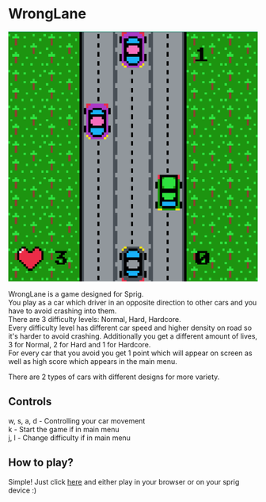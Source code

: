# WrongLane

![](assets/wronglane.png)

WrongLane is a game designed for Sprig.  
You play as a car which driver in an opposite direction to other cars and you have to avoid crashing into them.  
There are 3 difficulty levels: Normal, Hard, Hardcore.  
Every difficulty level has different car speed and higher density on road so it's harder to avoid crashing. Additionally you get a different amount of lives, 3 for Normal, 2 for Hard and 1 for Hardcore.  
For every car that you avoid you get 1 point which will appear on screen as well as high score which appears in the main menu.  

There are 2 types of cars with different designs for more variety.

## Controls

w, s, a, d - Controlling your car movement  
k - Start the game if in main menu  
j, l - Change difficulty if in main menu

## How to play?

Simple! Just click [here](https://sprig.hackclub.com/gallery/WrongLane) and either play in your browser or on your sprig device :)

